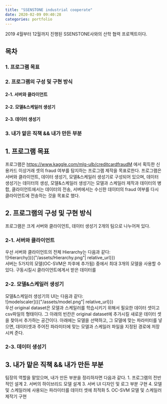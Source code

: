 ```yaml
---
title: "SSENSTONE industrial cooperate"
date: 2020-02-09 09:40:28
categories: portfolio 
---
```

<link rel="stylesheet" type="text/css" href="/assets/style.css">
<div class="content"> 2019 4월부터 12월까지 진행된 SSENSTONE사와의 산학 협력 프로젝트이다.</div>
    
    
## 목차
### 1. 프로그램 목표 
### 2. 프로그램의 구성 및 구현 방식
#### 2-1. 서버와 클라이언트
#### 2-2. 모델&스케일러 생성기
#### 2-3. 데이터 생성기
### 3. 내가 맡은 직책 && 내가 만든 부분
    
## 1. 프로그램 목표
<div class="content">프로그램은 <a href = https://www.kaggle.com/mlg-ulb/creditcardfraud>https://www.kaggle.com/mlg-ulb/creditcardfraudM<a> 에서 획득한 신용카드 이상거래 셋의 fraud 여부를 탐지하는 프로그램 제작을 목표로한다. 프로그램은 서버와 클라이언트, 데이터 생성기, 모델&스케일러 생성기로 구성되어 있으며, 데이터 생성기는 데이터의 생성, 모델&스케일러 생성기는 모델과 스케일러 제작과 데이터의 병합, 클라이언트에서는 데이터의 전송, 서버에서는 수신한 데이터의 fraud 여부를 다시 클라이언트에 전송하는 것을 목표로 했다.</div>
    
## 2. 프로그램의 구성 및 구현 방식
<div class="content">프로그램은 크게 서버와 클라이언트, 데이터 생성기 2개의 팀으로 나누어져 있다. </div>

### 2-1. 서버와 클라이언트
<div class="content">우선 서버와 클라이언트의 전체 Hierarchy는 다음과 같다:</div>
![Hierarchy]({{"/assets/Hierarchy.png"| relative_url}})
<div class="content">서버는 5가지의 모델(OC-SVM은 차후에 추가됨) 중에서 최대 3개의 모델을 사용할 수 있다. 구동시킬시 클라이언트에게서 받은 데이터를 </div>

### 2-2. 모델&스케일러 생성기
<div class="content">모델&스케일러 생성기의 UI는 다음과 같다:</div>
![modelscaler]({{"/assets/model.png"| relative_url}})
<div class="content">우선 original dataset은 모델과 스케일러를 학습시키기 위해서 필요한 데이터 셋이고 csv파일의 형태이다. 그 아래의 빈칸은 original dataset에 추가시킬 새로운 데이터 셋을 찾아서 추가하는 공간이다. 아래에는 모델을 선택하고, 그 모델에 맞는 파라미터를 넣으면, 데이터셋과 주어진 파라미터에 맞는 모델과 스케일러 파일을 지정된 경로에 저장시켜 준다.</div>

### 2-3. 데이터 생성기
    
## 3. 내가 맡은 직책 && 내가 만든 부분
<div class="content"> 팀장의 역할을 맡았으며, 내가 만든 부분을 정리하자면 다음과 같다.
1. 프로그램의 전반적인 설계
2. 서버의 하이브리드 모델 설계
3. 서버 UI 디자인 및 로그 부분 구현
4. 모델 및 스케일러에 사용되는 파라미터를 데이터 셋에 최적화
5. OC-SVM 모델 및 스케일러 제작기 구현</div>